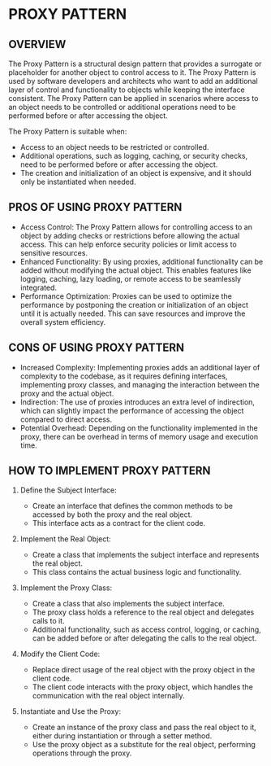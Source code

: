 # PROXY PATTERN

## OVERVIEW

The Proxy Pattern is a structural design pattern that provides a surrogate or placeholder for another object to control access to it. The Proxy Pattern is used by software developers and architects who want to add an additional layer of control and functionality to objects while keeping the interface consistent. The Proxy Pattern can be applied in scenarios where access to an object needs to be controlled or additional operations need to be performed before or after accessing the object.

The Proxy Pattern is suitable when:

- Access to an object needs to be restricted or controlled.
- Additional operations, such as logging, caching, or security checks, need to be performed before or after accessing the object.
- The creation and initialization of an object is expensive, and it should only be instantiated when needed.

## PROS OF USING PROXY PATTERN

- Access Control: The Proxy Pattern allows for controlling access to an object by adding checks or restrictions before allowing the actual access. This can help enforce security policies or limit access to sensitive resources.
- Enhanced Functionality: By using proxies, additional functionality can be added without modifying the actual object. This enables features like logging, caching, lazy loading, or remote access to be seamlessly integrated.
- Performance Optimization: Proxies can be used to optimize the performance by postponing the creation or initialization of an object until it is actually needed. This can save resources and improve the overall system efficiency.

## CONS OF USING PROXY PATTERN

- Increased Complexity: Implementing proxies adds an additional layer of complexity to the codebase, as it requires defining interfaces, implementing proxy classes, and managing the interaction between the proxy and the actual object.
- Indirection: The use of proxies introduces an extra level of indirection, which can slightly impact the performance of accessing the object compared to direct access.
- Potential Overhead: Depending on the functionality implemented in the proxy, there can be overhead in terms of memory usage and execution time.

## HOW TO IMPLEMENT PROXY PATTERN

1. Define the Subject Interface:
   - Create an interface that defines the common methods to be accessed by both the proxy and the real object.
   - This interface acts as a contract for the client code.

2. Implement the Real Object:
   - Create a class that implements the subject interface and represents the real object.
   - This class contains the actual business logic and functionality.

3. Implement the Proxy Class:
   - Create a class that also implements the subject interface.
   - The proxy class holds a reference to the real object and delegates calls to it.
   - Additional functionality, such as access control, logging, or caching, can be added before or after delegating the calls to the real object.

4. Modify the Client Code:
   - Replace direct usage of the real object with the proxy object in the client code.
   - The client code interacts with the proxy object, which handles the communication with the real object internally.

5. Instantiate and Use the Proxy:
   - Create an instance of the proxy class and pass the real object to it, either during instantiation or through a setter method.
   - Use the proxy object as a substitute for the real object, performing operations through the proxy.
